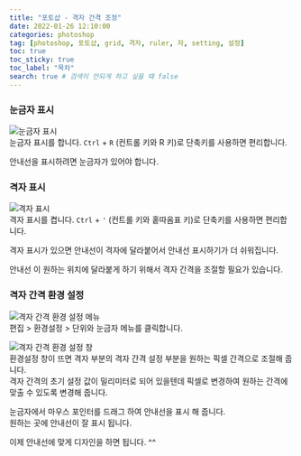 ```yaml
---
title: "포토샵 - 격자 간격 조정"
date: 2022-01-26 12:10:00
categories: photoshop
tag: [photoshop, 포토샵, grid, 격자, ruler, 자, setting, 설정]
toc: true
toc_sticky: true
toc_label: "목차"
search: true # 검색이 안되게 하고 싶을 때 false
---
```


### 눈금자 표시

![눈금자 표시](https://jxlove2020.github.io/images/2022-01-26-photoshop-gird-ruler-01.png)  
눈금자 표시를 합니다. `Ctrl` + `R` (컨트롤 키와 R 키)로 단축키를 사용하면 편리합니다.

안내선을 표시하려면 눈금자가 있어야 합니다.

### 격자 표시

![격자 표시](https://jxlove2020.github.io/images/2022-01-26-photoshop-gird-ruler-02.png)  
격자 표시를 켭니다. `Ctrl` + `'` (컨트롤 키와 홑따옴표 키)로 단축키를 사용하면 편리합니다.

격자 표시가 있으면 안내선이 격자에 달라붙어서 안내선 표시하기가 더 쉬워집니다.

안내선 이 원하는 위치에 달라붙게 하기 위해서 격자 간격을 조절할 필요가 있습니다.

### 격자 간격 환경 설정

![격자 간격 환경 설정 메뉴](https://jxlove2020.github.io/images/2022-01-26-photoshop-gird-ruler-03.png)  
편집 > 환경설정 > 단위와 눈금자 메뉴를 클릭합니다.

![격자 간격 환경 설정 창](https://jxlove2020.github.io/images/2022-01-26-photoshop-gird-ruler-04.png)  
환경설정 창이 뜨면 격자 부분의 격자 간격 설정 부분을 원하는 픽셀 간격으로 조절해 줍니다.  
격자 간격의 초기 설정 값이 밀리미터로 되어 있을텐데 픽셀로 변경하여 원하는 간격에 맞출 수 있도록 변경해 줍니다.

눈금자에서 마우스 포인터를 드래그 하여 안내선을 표시 해 줍니다.  
원하는 곳에 안내선이 잘 표시 됩니다.

이제 안내선에 맞게 디자인을 하면 됩니다. ^^
